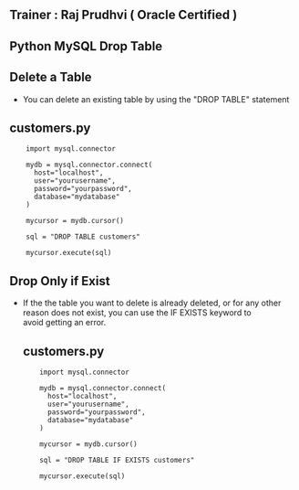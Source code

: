 Trainer : Raj Prudhvi ( Oracle Certified )
--

Python MySQL Drop Table
--
Delete a Table
--
* You can delete an existing table by using the "DROP TABLE" statement

customers.py
--
        import mysql.connector

        mydb = mysql.connector.connect(
          host="localhost",
          user="yourusername",
          password="yourpassword",
          database="mydatabase"
        )

        mycursor = mydb.cursor()

        sql = "DROP TABLE customers"

        mycursor.execute(sql)
        
Drop Only if Exist
--
* If the the table you want to delete is already deleted, or for any other reason does not exist, you can use the IF EXISTS keyword to \
  avoid getting an error.
  
  customers.py
  --
          import mysql.connector

          mydb = mysql.connector.connect(
            host="localhost",
            user="yourusername",
            password="yourpassword",
            database="mydatabase"
          )

          mycursor = mydb.cursor()

          sql = "DROP TABLE IF EXISTS customers"

          mycursor.execute(sql)

  
  
  
  
  
  

